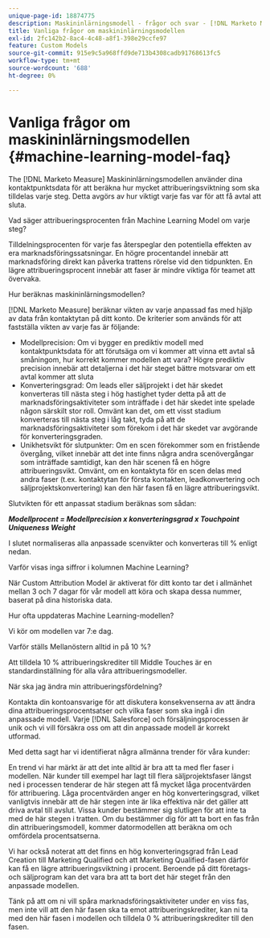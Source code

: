 ```yaml
---
unique-page-id: 18874775
description: Maskininlärningsmodell - frågor och svar - [!DNL Marketo Measure]
title: Vanliga frågor om maskininlärningsmodellen
exl-id: 2fc142b2-8ac4-4c48-a8f1-398e29ccfe97
feature: Custom Models
source-git-commit: 915e9c5a968ffd9de713b4308cadb91768613fc5
workflow-type: tm+mt
source-wordcount: '688'
ht-degree: 0%

---
```


# Vanliga frågor om maskininlärningsmodellen {#machine-learning-model-faq}

The [!DNL Marketo Measure] Maskininlärningsmodellen använder dina kontaktpunktsdata för att beräkna hur mycket attribueringsviktning som ska tilldelas varje steg. Detta avgörs av hur viktigt varje fas var för att få avtal att sluta.

Vad säger attribueringsprocenten från Machine Learning Model om varje steg?

Tilldelningsprocenten för varje fas återspeglar den potentiella effekten av era marknadsföringssatsningar. En högre procentandel innebär att marknadsföring direkt kan påverka trattens rörelse vid den tidpunkten. En lägre attribueringsprocent innebär att faser är mindre viktiga för teamet att övervaka.

Hur beräknas maskininlärningsmodellen?

[!DNL Marketo Measure] beräknar vikten av varje anpassad fas med hjälp av data från kontaktytan på ditt konto. De kriterier som används för att fastställa vikten av varje fas är följande:

* Modellprecision: Om vi bygger en prediktiv modell med kontaktpunktsdata för att förutsäga om vi kommer att vinna ett avtal så småningom, hur korrekt kommer modellen att vara? Högre prediktiv precision innebär att detaljerna i det här steget bättre motsvarar om ett avtal kommer att sluta
* Konverteringsgrad: Om leads eller säljprojekt i det här skedet konverteras till nästa steg i hög hastighet tyder detta på att de marknadsföringsaktiviteter som inträffade i det här skedet inte spelade någon särskilt stor roll. Omvänt kan det, om ett visst stadium konverteras till nästa steg i låg takt, tyda på att de marknadsföringsaktiviteter som förekom i det här skedet var avgörande för konverteringsgraden.
* Unikhetsvikt för slutpunkter: Om en scen förekommer som en fristående övergång, vilket innebär att det inte finns några andra scenövergångar som inträffade samtidigt, kan den här scenen få en högre attribueringsvikt. Omvänt, om en kontaktyta för en scen delas med andra faser (t.ex. kontaktytan för första kontakten, leadkonvertering och säljprojektskonvertering) kan den här fasen få en lägre attribueringsvikt.

Slutvikten för ett anpassat stadium beräknas som sådan:

**_Modellprocent = Modellprecision x konverteringsgrad x Touchpoint Uniqueness Weight_**

I slutet normaliseras alla anpassade scenvikter och konverteras till % enligt nedan.

Varför visas inga siffror i kolumnen Machine Learning?

När Custom Attribution Model är aktiverat för ditt konto tar det i allmänhet mellan 3 och 7 dagar för vår modell att köra och skapa dessa nummer, baserat på dina historiska data.

Hur ofta uppdateras Machine Learning-modellen?

Vi kör om modellen var 7:e dag.

Varför ställs Mellanöstern alltid in på 10 %?

Att tilldela 10 % attribueringskrediter till Middle Touches är en standardinställning för alla våra attribueringsmodeller.

När ska jag ändra min attribueringsfördelning?

Kontakta din kontoansvarige för att diskutera konsekvenserna av att ändra dina attribueringsprocentsatser och vilka faser som ska ingå i din anpassade modell. Varje [!DNL Salesforce] och försäljningsprocessen är unik och vi vill försäkra oss om att din anpassade modell är korrekt utformad.

Med detta sagt har vi identifierat några allmänna trender för våra kunder:

En trend vi har märkt är att det inte alltid är bra att ta med fler faser i modellen. När kunder till exempel har lagt till flera säljprojektsfaser längst ned i processen tenderar de här stegen att få mycket låga procentvärden för attribuering. Låga procentvärden anger en hög konverteringsgrad, vilket vanligtvis innebär att de här stegen inte är lika effektiva när det gäller att driva avtal till avslut. Vissa kunder bestämmer sig slutligen för att inte ta med de här stegen i tratten. Om du bestämmer dig för att ta bort en fas från din attribueringsmodell, kommer datormodellen att beräkna om och omfördela procentsatserna.

Vi har också noterat att det finns en hög konverteringsgrad från Lead Creation till Marketing Qualified och att Marketing Qualified-fasen därför kan få en lägre attribueringsviktning i procent. Beroende på ditt företags- och säljprogram kan det vara bra att ta bort det här steget från den anpassade modellen.

Tänk på att om ni vill spåra marknadsföringsaktiviteter under en viss fas, men inte vill att den här fasen ska ta emot attribueringskrediter, kan ni ta med den här fasen i modellen och tilldela 0 % attribueringskrediter till den fasen.
